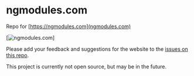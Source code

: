 # ngmodules.com

Repo for [https://ngmodules.com](ngmodules.com)

[![ngmodules.com](https://ngmodules.com/img/ng-logo-100.png "ngmodules.com")]

Please add your feedback and suggestions for the website to the [issues on this repo](https://github.com/sdeering/ngmodules.com/issues).

This project is currently not open source, but may be in the future.
